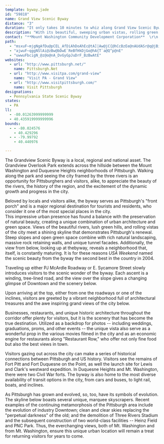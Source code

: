 ```yaml
---
template: byway.jade
id: "59818"
name: Grand View Scenic Byway
distance: "3"
duration: "It only takes 10 minutes to whiz along Grand View Scenic Byway but to thoroughly enjoy your trip, plan on spending at least an hour."
description: "With its beautiful, sweeping urban vistas, rolling green hills, and sparkling rivers, the byway provides an opportunity for residents and visitors, alike, to appreciate the beauty and excitement of the dynamic growth and progress in Pittsburgh. Selected as America's second most beautiful scenic location by <cite>USA Weekend</cite> in 2004, the Grand View Scenic Byway has something for everyone, from its rich historical past to its four star restaurants and lively business districts.</p>"
contact: "**Mount Washington Community Development Corporation**  \r\n 412-481-3220  \r\n [Send E-mail](mailto:mwcdcgv@aol.com )  \r\n\r\n"
path: 
  - "msxuF~mjgNgAfDu@pCEL_AfDiAhDoAhEc@tA]|Aw@jC{@hCcBzEe@nAUdASr@q@jBiBbFoCnH"
  - "ajwuF~qggNSlAi@zBw@bDwE`ReBfHkDjGo@hA{T`a@Q^p@nE"
  - "uwwuFbcigN_@z@o@nA_DvGyGpJuDrF_BzBwAtE"
websites: 
  - url: "http://www.pittsburgh.net/"
    name: Pittsburgh.Net
  - url: "http://www.visitpa.com/grand-view"
    name: "Visit PA - Grand View"
  - url: "http://www.visitpittsburgh.com/"
    name: Visit Pittsburgh
designations: 
  - Pennsylvania State Scenic Byway
states: 
  - PA
ll: 
  - -80.01263999999999
  - 40.435919999999996
bounds: 
  - - -80.024576
    - 40.429296
  - - -79.99792
    - 40.440976

---
```


The Grandview Scenic Byway is a local, regional and national asset. The Grandview Overlook Park extends across the hillside between the Mount Washington and Duquesne Heights neighborhoods of Pittsburgh. Walking along the park and seeing the city framed by the three rivers is an opportunity for Pittsburghers and visitors, alike, to appreciate the beauty of the rivers, the history of the region, and the excitement of the dynamic growth and progress in the city.  
  
Beloved by locals and visitors alike, the byway serves as
Pittsburgh's "front porch" and is a major regional destination for tourists and residents, who consider it one of the most special places in the city.  
This impressive urban presence has found a balance with the preservation of natural beauty, creating a unique combination of urban architecture and green space. Views of the beautiful rivers, lush green hills, and rolling vistas of the city meet a shining skyline that demonstrates Pittsburgh's renewal. Steep slopes and
open green space combine with rich natural landscaping, massive rock retaining walls, and unique tunnel facades. Additionally, the view from below, looking up at thebyway, reveals a neighborhood that, itself, is constantly maturing. It is for these reasons *USA Weekend* named the scenic beauty from the byway the
second best in the country in 2004.  
  
Traveling up either PJ McArdle Roadway or E. Sycamore Street slowly introduces visitors to the scenic wonder of the byway. Each ascent is a winding, tree-lined road, and the view over the slope gives a changing glimpse of Downtown and the scenery below.  
  
Upon arriving at the top, either from one the roadways or one of the inclines, visitors are greeted by a vibrant neighborhood full of architectural treasures and the awe inspiring grand views of the city below.  
  
Businesses, restaurants, and unique historic architecture
throughout the corridor offer plenty for visitors, but it is the scenery that has become the true destination. Utilized as a backdrop for photos -- including weddings, graduations, proms, and other events -- the unique vista also serve as a wonderful prop in the various movies filmed in the city and as an economic engine for
restaurants along "Restaurant Row," who offer not only fine food but also the best views in town.  
  
Visitors gazing out across the city can make a series of
historical connections between Pittsburgh and US history. Visitors see the remains of Fort Pitt and Fort Duquesne on the Point, as well the launch site for Lewis and Clark's westward expedition. In Duquesne Heights and Mt. Washington, there were two Civil War forts. The byway is also home to the most diverse availability
of transit options in the city, from cars and buses, to light rail, boats, and inclines.  
  
As Pittsburgh has grown and evolved, so, too, have its symbols of evolution. The skyline below boasts several unique, marquee skyscrapers. Recent examples of the continuing metamorphosis of the Pittsburgh area include the evolution of industry Downtown; clean and clear skies replacing the "perpetual darkness" of the old; and
the demolition of Three Rivers Stadium and the subsequent
construction of two world-class facilities -- Heinz Field and PNC Park. Thus, the everchanging views, both of Mt. Washington and from Mt. Washington, ensure this unique urban location will remain a treat for returning visitors for years to come.
